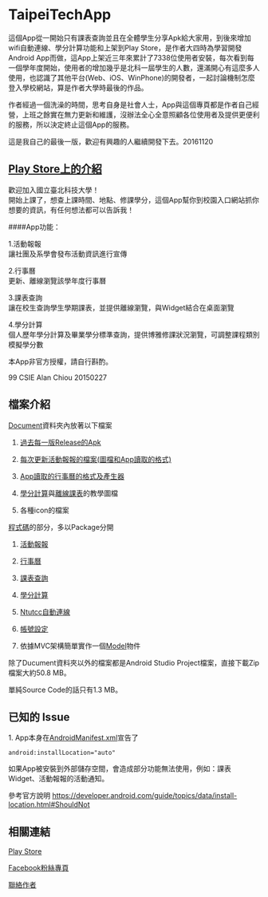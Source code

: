 TaipeiTechApp
====

這個App從一開始只有課表查詢並且在全體學生分享Apk給大家用，到後來增加wifi自動連線、學分計算功能和上架到Play Store，是作者大四時為學習開發Android App而做，這App上架近三年來累計了7338位使用者安裝，每次看到每一個學年度開始，使用者的增加幾乎是北科一屆學生的人數，還滿開心有這麼多人使用，也認識了其他平台(Web、iOS、WinPhone)的開發者，一起討論機制怎麼登入學校網站，算是作者大學時最後的作品。

作者經過一個洗澡的時間，思考自身是社會人士，App與這個專頁都是作者自己經營，上班之餘實在無力更新和維護，沒辦法全心全意照顧各位使用者及提供更便利的服務，所以決定終止這個App的服務。

這是我自己的最後一版，歡迎有興趣的人繼續開發下去。20161120

[Play Store上的介紹](https://play.google.com/store/apps/details?id=com.taipeitech)
----

歡迎加入國立臺北科技大學！  
開始上課了，想查上課時間、地點、修課學分，這個App幫你到校園入口網站抓你想要的資訊，有任何想法都可以告訴我！

####App功能：

1.活動報報  
讓社團及系學會發布活動資訊進行宣傳

2.行事曆  
更新、離線瀏覽該學年度行事曆

3.課表查詢  
讓在校生查詢學生學期課表，並提供離線瀏覽，與Widget結合在桌面瀏覽

4.學分計算  
個人歷年學分計算及畢業學分標準查詢，提供博雅修課狀況瀏覽，可調整課程類別模擬學分數


本App非官方授權，請自行斟酌。

99 CSIE Alan Chiou 20150227

檔案介紹
----
[Document](Document/)資料夾內放著以下檔案

1. [過去每一版Release的Apk](Document/Apk)

2. [每次更新活動報報的檔案(圖檔和App讀取的格式)](Document/活動報報)

3. [App讀取的行事曆的格式及產生器](Document/行事曆)

4. [學分計算](Document/學分篩選教學)與[離線課表](Document/離線課表教學)的教學圖檔

5. 各種icon的檔案

[程式碼](taipeiTech/src/main/java/com/taipeitech)的部分，多以Package分開

1. [活動報報](taipeiTech/src/main/java/com/taipeitech/activity)

2. [行事曆](taipeiTech/src/main/java/com/taipeitech/calendar)

3. [課表查詢](taipeiTech/src/main/java/com/taipeitech/course)

4. [學分計算](taipeiTech/src/main/java/com/taipeitech/credit)

5. [Ntutcc自動連線](taipeiTech/src/main/java/com/taipeitech/wifi)

6. [帳號設定](taipeiTech/src/main/java/com/taipeitech/setting)

7. 依據MVC架構簡單實作一個[Model](taipeiTech/src/main/java/com/taipeitech/model/Model.java)物件

除了Ducument資料夾以外的檔案都是Android Studio Project檔案，直接下載Zip檔案大約50.8 MB。

單純Source Code的話只有1.3 MB。

已知的 Issue
----

1\. App本身在[AndroidManifest.xml](taipeiTech/src/main/AndroidManifest.xml)宣告了

`android:installLocation="auto"`

如果App被安裝到外部儲存空間，會造成部分功能無法使用，例如：課表Widget、活動報報的活動通知。

參考官方說明 https://developer.android.com/guide/topics/data/install-location.html#ShouldNot

相關連結
----

[Play Store](https://play.google.com/store/apps/details?id=com.taipeitech)

[Facebook粉絲專頁](https://www.facebook.com/TaipeiTechApp/)

[聯絡作者](mailto:ce173310@gmail.com)

